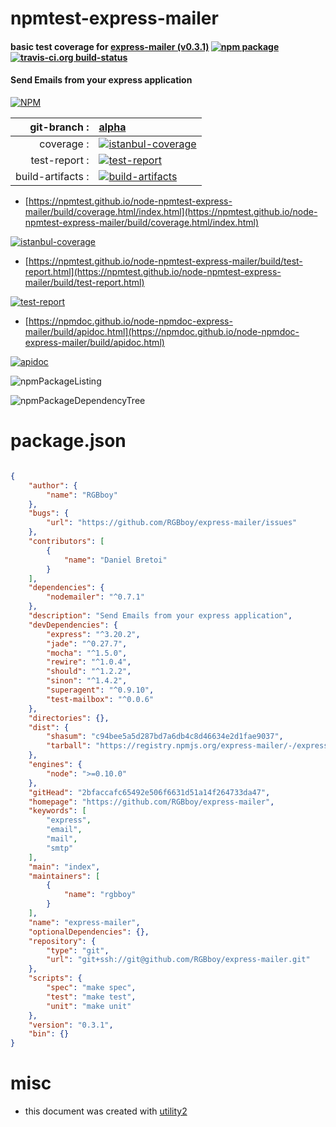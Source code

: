 # npmtest-express-mailer

#### basic test coverage for  [express-mailer (v0.3.1)](https://github.com/RGBboy/express-mailer)  [![npm package](https://img.shields.io/npm/v/npmtest-express-mailer.svg?style=flat-square)](https://www.npmjs.org/package/npmtest-express-mailer) [![travis-ci.org build-status](https://api.travis-ci.org/npmtest/node-npmtest-express-mailer.svg)](https://travis-ci.org/npmtest/node-npmtest-express-mailer)

#### Send Emails from your express application

[![NPM](https://nodei.co/npm/express-mailer.png?downloads=true&downloadRank=true&stars=true)](https://www.npmjs.com/package/express-mailer)

| git-branch : | [alpha](https://github.com/npmtest/node-npmtest-express-mailer/tree/alpha)|
|--:|:--|
| coverage : | [![istanbul-coverage](https://npmtest.github.io/node-npmtest-express-mailer/build/coverage.badge.svg)](https://npmtest.github.io/node-npmtest-express-mailer/build/coverage.html/index.html)|
| test-report : | [![test-report](https://npmtest.github.io/node-npmtest-express-mailer/build/test-report.badge.svg)](https://npmtest.github.io/node-npmtest-express-mailer/build/test-report.html)|
| build-artifacts : | [![build-artifacts](https://npmtest.github.io/node-npmtest-express-mailer/glyphicons_144_folder_open.png)](https://github.com/npmtest/node-npmtest-express-mailer/tree/gh-pages/build)|

- [https://npmtest.github.io/node-npmtest-express-mailer/build/coverage.html/index.html](https://npmtest.github.io/node-npmtest-express-mailer/build/coverage.html/index.html)

[![istanbul-coverage](https://npmtest.github.io/node-npmtest-express-mailer/build/screenCapture.buildCi.browser.%252Ftmp%252Fbuild%252Fcoverage.lib.html.png)](https://npmtest.github.io/node-npmtest-express-mailer/build/coverage.html/index.html)

- [https://npmtest.github.io/node-npmtest-express-mailer/build/test-report.html](https://npmtest.github.io/node-npmtest-express-mailer/build/test-report.html)

[![test-report](https://npmtest.github.io/node-npmtest-express-mailer/build/screenCapture.buildCi.browser.%252Ftmp%252Fbuild%252Ftest-report.html.png)](https://npmtest.github.io/node-npmtest-express-mailer/build/test-report.html)

- [https://npmdoc.github.io/node-npmdoc-express-mailer/build/apidoc.html](https://npmdoc.github.io/node-npmdoc-express-mailer/build/apidoc.html)

[![apidoc](https://npmdoc.github.io/node-npmdoc-express-mailer/build/screenCapture.buildCi.browser.%252Ftmp%252Fbuild%252Fapidoc.html.png)](https://npmdoc.github.io/node-npmdoc-express-mailer/build/apidoc.html)

![npmPackageListing](https://npmtest.github.io/node-npmtest-express-mailer/build/screenCapture.npmPackageListing.svg)

![npmPackageDependencyTree](https://npmtest.github.io/node-npmtest-express-mailer/build/screenCapture.npmPackageDependencyTree.svg)



# package.json

```json

{
    "author": {
        "name": "RGBboy"
    },
    "bugs": {
        "url": "https://github.com/RGBboy/express-mailer/issues"
    },
    "contributors": [
        {
            "name": "Daniel Bretoi"
        }
    ],
    "dependencies": {
        "nodemailer": "^0.7.1"
    },
    "description": "Send Emails from your express application",
    "devDependencies": {
        "express": "^3.20.2",
        "jade": "^0.27.7",
        "mocha": "^1.5.0",
        "rewire": "^1.0.4",
        "should": "^1.2.2",
        "sinon": "^1.4.2",
        "superagent": "^0.9.10",
        "test-mailbox": "^0.0.6"
    },
    "directories": {},
    "dist": {
        "shasum": "c94bee5a5d287bd7a6db4c8d46634e2d1fae9037",
        "tarball": "https://registry.npmjs.org/express-mailer/-/express-mailer-0.3.1.tgz"
    },
    "engines": {
        "node": ">=0.10.0"
    },
    "gitHead": "2bfaccafc65492e506f6631d51a14f264733da47",
    "homepage": "https://github.com/RGBboy/express-mailer",
    "keywords": [
        "express",
        "email",
        "mail",
        "smtp"
    ],
    "main": "index",
    "maintainers": [
        {
            "name": "rgbboy"
        }
    ],
    "name": "express-mailer",
    "optionalDependencies": {},
    "repository": {
        "type": "git",
        "url": "git+ssh://git@github.com/RGBboy/express-mailer.git"
    },
    "scripts": {
        "spec": "make spec",
        "test": "make test",
        "unit": "make unit"
    },
    "version": "0.3.1",
    "bin": {}
}
```



# misc
- this document was created with [utility2](https://github.com/kaizhu256/node-utility2)
